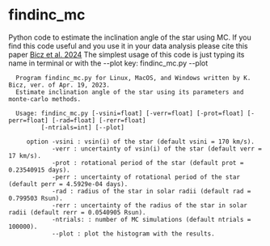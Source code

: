 # findinc_mc
Python code to estimate the inclination angle of the star using MC. If you find this code useful and you use it in your data analysis please cite this paper [Bicz et al. 2024]([https://iopscience.iop.org/article/10.3847/1538-4357/ac7ab3](https://www.aanda.org/articles/aa/full_html/2024/02/aa47901-23/aa47901-23.html)) The simplest usage of this code is just typing its name in terminal or with the --plot key: findinc_mc.py --plot
  
      Program findinc_mc.py for Linux, MacOS, and Windows written by K. Bicz, ver. of Apr. 19, 2023.
      Estimate inclination angle of the star using its parameters and monte-carlo methods.

      Usage: findinc_mc.py [-vsini=float] [-verr=float] [-prot=float] [-perr=float] [-rad=float] [-rerr=float]
             [-ntrials=int] [--plot]

         option -vsini : vsin(i) of the star (default vsini = 170 km/s).
                -verr : uncertainty of vsin(i) of the star (default verr = 17 km/s).
                -prot : rotational period of the star (default prot = 0.23540915 days).
                -perr : uncertainty of rotational period of the star (default perr = 4.5929e-04 days).
                -rad : radius of the star in solar radii (default rad = 0.799503 Rsun).
                -rerr : uncertainty of the radius of the star in solar radii (default rerr = 0.0540905 Rsun).
                -ntrials: : number of MC simulations (default ntrials = 100000).
                --plot : plot the histogram with the results.
